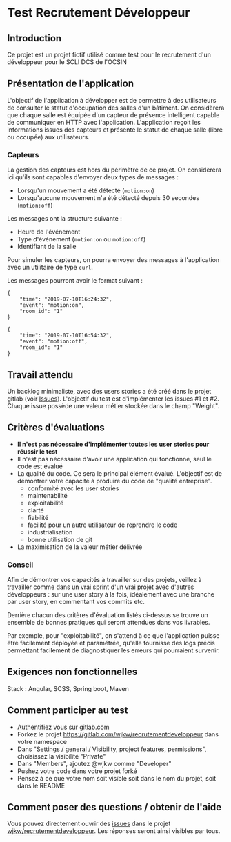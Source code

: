 # Test Recrutement Développeur

## Introduction

Ce projet est un projet fictif utilisé comme test pour le recrutement d'un développeur pour le SCLI DCS de l'OCSIN


## Présentation de l'application

L'objectif de l'application à développer est de permettre à des utilisateurs de consulter le statut d'occupation des salles d'un bâtiment.
On considèrera que chaque salle est équipée d'un capteur de présence intelligent capable de communiquer en HTTP avec l'application. 
L'application reçoit les informations issues des capteurs et présente le statut de chaque salle (libre ou occupée) aux utilisateurs.


### Capteurs

La gestion des capteurs est hors du périmètre de ce projet. On considèrera ici qu'ils sont capables d'envoyer deux types de messages :
- Lorsqu'un mouvement a été détecté (```motion:on```)
- Lorsqu'aucune mouvement n'a été détecté depuis 30 secondes (```motion:off```)

Les messages ont la structure suivante :
- Heure de l'événement
- Type d'événement (```motion:on``` ou ```motion:off```)
- Identifiant de la salle

Pour simuler les capteurs, on pourra envoyer des messages à l'application avec un utilitaire de type ```curl```. 

Les messages pourront avoir le format suivant :

```
{
	"time": "2019-07-10T16:24:32",
	"event": "motion:on",
	"room_id": "1"
}
```
```
{
	"time": "2019-07-10T16:54:32",
	"event": "motion:off",
	"room_id": "1"
}
```


## Travail attendu

Un backlog minimaliste, avec des users stories a été créé dans le projet gitlab (voir [Issues](https://gitlab.com/wjkw/recrutementdeveloppeur/issues)).
L'objectif du test est d'implémenter les issues #1 et #2.
Chaque issue possède une valeur métier stockée dans le champ "Weight".


## Critères d'évaluations

- **Il n'est pas nécessaire d'implémenter toutes les user stories pour réussir le test**
- Il n'est pas nécessaire d'avoir une application qui fonctionne, seul le code est évalué
- La qualité du code. Ce sera le principal élément évalué. L'objectif est de démontrer votre capacité à produire du code de "qualité entreprise". 
    - conformité avec les user stories
    - maintenabilité
    - exploitabilité
    - clarté
    - fiabilité
    - facilité pour un autre utilisateur de reprendre le code
    - industrialisation
    - bonne utilisation de git
- La maximisation de la valeur métier délivrée


### Conseil

Afin de démontrer vos capacités à travailler sur des projets, veillez à travailler comme dans un vrai sprint d'un vrai projet avec d'autres développeurs : sur une user story à la fois, idéalement avec une branche par user story, en commentant vos commits etc. 

Derrière chacun des critères d'évaluation listés ci-dessus se trouve un ensemble de bonnes pratiques qui seront attendues dans vos livrables. 

Par exemple, pour "exploitabilité", on s'attend à ce que l'application puisse être facilement déployée et paramétrée, qu'elle fournisse des logs précis permettant facilement de diagnostiquer les erreurs qui pourraient survenir.


## Exigences non fonctionnelles

Stack : Angular, SCSS, Spring boot, Maven


## Comment participer au test

- Authentifiez vous sur gitlab.com
- Forkez le projet https://gitlab.com/wjkw/recrutementdeveloppeur dans votre namespace
- Dans "Settings / general / Visibility, project features, permissions", choisissez la visibilité "Private"
- Dans "Members", ajoutez @wjkw comme "Developer"
- Pushez votre code dans votre projet forké
- Pensez à ce que votre nom soit visible soit dans le nom du projet, soit dans le README


## Comment poser des questions / obtenir de l'aide

Vous pouvez directement ouvrir des [issues](https://gitlab.com/wjkw/recrutementdeveloppeur/issues) dans le projet [wjkw/recrutementdeveloppeur](https://gitlab.com/wjkw/recrutementdeveloppeur). Les réponses seront ainsi visibles par tous.
